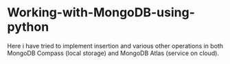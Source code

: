 # Working-with-MongoDB-using-python
Here i have tried to implement insertion and various other operations in both MongoDB Compass (local storage) and MongoDB Atlas (service on cloud).

